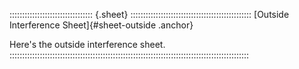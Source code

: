 ::::::::::::::::::::::::::::::::: {.sheet} ::::::::::::::::::::::::::::::::::::::::::::::::
[Outside Interference Sheet]{#sheet-outside .anchor}

Here's the outside interference sheet.
:::::::::::::::::::::::::::::::::::::::::::::::::::::::::::::::::::::::::::::::::::::::::::::::

